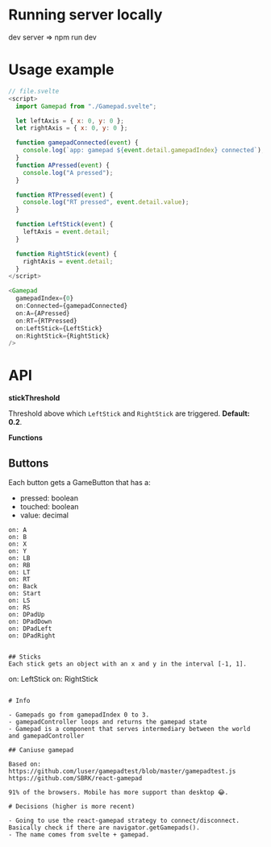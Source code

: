 # Running server locally

dev server => npm run dev

# Usage example

```js
// file.svelte
<script>
  import Gamepad from "./Gamepad.svelte";

  let leftAxis = { x: 0, y: 0 };
  let rightAxis = { x: 0, y: 0 };

  function gamepadConnected(event) {
    console.log(`app: gamepad ${event.detail.gamepadIndex} connected`);
  }
  function APressed(event) {
    console.log("A pressed");
  }

  function RTPressed(event) {
    console.log("RT pressed", event.detail.value);
  }

  function LeftStick(event) {
    leftAxis = event.detail;
  }

  function RightStick(event) {
    rightAxis = event.detail;
  }
</script>

<Gamepad
  gamepadIndex={0}
  on:Connected={gamepadConnected}
  on:A={APressed}
  on:RT={RTPressed}
  on:LeftStick={LeftStick}
  on:RightStick={RightStick}
/>
```

# API

**stickThreshold**

Threshold above which `LeftStick` and `RightStick` are triggered.
**Default: 0.2**.

**Functions**

## Buttons

Each button gets a GameButton that has a:

- pressed: boolean
- touched: boolean
- value: decimal

```
on: A
on: B
on: X
on: Y
on: LB
on: RB
on: LT
on: RT
on: Back
on: Start
on: LS
on: RS
on: DPadUp
on: DPadDown
on: DPadLeft
on: DPadRight


## Sticks
Each stick gets an object with an x and y in the interval [-1, 1].
```

on: LeftStick
on: RightStick

```

# Info

- Gamepads go from gamepadIndex 0 to 3.
- gamepadController loops and returns the gamepad state
- Gamepad is a component that serves intermediary between the world and gamepadController

## Caniuse gamepad

Based on:
https://github.com/luser/gamepadtest/blob/master/gamepadtest.js
https://github.com/SBRK/react-gamepad

91% of the browsers. Mobile has more support than desktop 😂.

# Decisions (higher is more recent)

- Going to use the react-gamepad strategy to connect/disconnect. Basically check if there are navigator.getGamepads().
- The name comes from svelte + gamepad.
```
